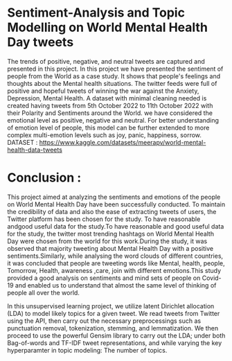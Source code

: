 # Sentiment-Analysis and Topic Modelling on World Mental Health Day tweets
The trends of positive, negative, and neutral tweets are captured and presented in this project.
In this project we have presented the sentiment of people from the World as a case study.
It shows that people's feelings and thoughts about the Mental health situations.
The twitter feeds were full of positive and hopeful tweets of winning the war against the Anxiety, Depression, Mental Health.
A dataset with minimal cleaning needed is created having tweets from 5th October 2022 to 11th October 2022 with their Polarity and Sentiments around the World.
we have considered the emotional level as positive, negative and neutral.
For better understanding of emotion level of people, this model can be further extended to more complex multi-emotion levels such as joy, panic, happiness, sorrow.
DATASET : https://www.kaggle.com/datasets/meerapv/world-mental-health-data-tweets

# Conclusion :
This project aimed at analyzing the sentiments and emotions of the people on World Mental Health Day have been successfully conducted. To maintain the credibility of data and also the ease of extracting tweets of users, the Twitter platform has been chosen for the study. To have reasonable andgood useful data for the study.To have reasonable and good useful data for the study, the twitter most trending hashtags on World Mental Health Day were chosen from the world for this work.During the study, it was observed that majority tweeting about Mental Health Day with a positive sentiments.Similarly, while analysing the word clouds of different countries, it was concluded that people are tweeting words like Mental, health, people, Tomorrow, Health, awareness ,care, join with different emotions.This study provided a good analysis on sentiments and mind sets of people on Covid-19 and enabled us to understand that almost the same level of thinking of people all over the world.

In this unsupervised learning project, we utilize latent Dirichlet allocation (LDA) to model likely topics for a given tweet. We read tweets from Twitter using the API, then carry out the necessary preprocessings such as punctuation removal, tokenization, stemming, and lemmatization. We then proceed to use the powerful Gensim library to carry out the LDA; under both Bag-of-words and TF-IDF tweet representations, and while varying the key hyperparamter in topic modeling: The number of topics.
